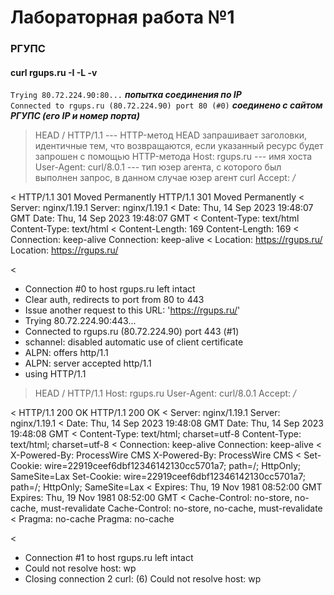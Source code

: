 # Лабораторная работа №1
### РГУПС
#### curl rgups.ru -I -L -v

`Trying 80.72.224.90:80...` ***попытка соединения по IP***  
`Connected to rgups.ru (80.72.224.90) port 80 (#0)` ***соединено с сайтом РГУПС (его IP и номер порта)***  

> HEAD / HTTP/1.1 --- HTTP-метод HEAD запрашивает заголовки, идентичные тем, что возвращаются, если указанный ресурс будет запрошен с помощью HTTP-метода
> Host: rgups.ru --- имя хоста
> User-Agent: curl/8.0.1 --- тип юзер агента, с которого был выполнен запрос, в данном случае юзер агент curl
> Accept: */*
>
< HTTP/1.1 301 Moved Permanently
HTTP/1.1 301 Moved Permanently
< Server: nginx/1.19.1
Server: nginx/1.19.1
< Date: Thu, 14 Sep 2023 19:48:07 GMT
Date: Thu, 14 Sep 2023 19:48:07 GMT
< Content-Type: text/html
Content-Type: text/html
< Content-Length: 169
Content-Length: 169
< Connection: keep-alive
Connection: keep-alive
< Location: <https://rgups.ru/>
Location: <https://rgups.ru/>

<

* Connection #0 to host rgups.ru left intact
* Clear auth, redirects to port from 80 to 443
* Issue another request to this URL: '<https://rgups.ru/>'
* Trying 80.72.224.90:443...
* Connected to rgups.ru (80.72.224.90) port 443 (#1)
* schannel: disabled automatic use of client certificate
* ALPN: offers http/1.1
* ALPN: server accepted http/1.1
* using HTTP/1.1

> HEAD / HTTP/1.1
> Host: rgups.ru
> User-Agent: curl/8.0.1
> Accept: */*
>
< HTTP/1.1 200 OK
HTTP/1.1 200 OK
< Server: nginx/1.19.1
Server: nginx/1.19.1
< Date: Thu, 14 Sep 2023 19:48:08 GMT
Date: Thu, 14 Sep 2023 19:48:08 GMT
< Content-Type: text/html; charset=utf-8
Content-Type: text/html; charset=utf-8
< Connection: keep-alive
Connection: keep-alive
< X-Powered-By: ProcessWire CMS
X-Powered-By: ProcessWire CMS
< Set-Cookie: wire=22919ceef6dbf12346142130cc5701a7; path=/; HttpOnly; SameSite=Lax
Set-Cookie: wire=22919ceef6dbf12346142130cc5701a7; path=/; HttpOnly; SameSite=Lax
< Expires: Thu, 19 Nov 1981 08:52:00 GMT
Expires: Thu, 19 Nov 1981 08:52:00 GMT
< Cache-Control: no-store, no-cache, must-revalidate
Cache-Control: no-store, no-cache, must-revalidate
< Pragma: no-cache
Pragma: no-cache

<

* Connection #1 to host rgups.ru left intact
* Could not resolve host: wp
* Closing connection 2
curl: (6) Could not resolve host: wp
